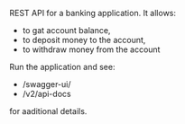 REST API for a banking application. It allows:  
- to gat account balance,
- to deposit money to the account,
- to withdraw money from the account

Run the application and see: 
- /swagger-ui/
- /v2/api-docs  

for aaditional details.